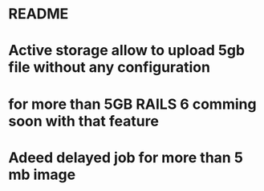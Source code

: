 # README

# Active storage allow to upload 5gb file without any configuration

# for more than 5GB RAILS 6 comming soon with that feature

# Adeed delayed job for more than 5 mb image
